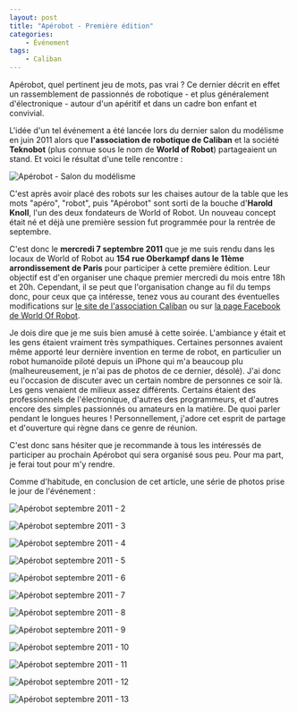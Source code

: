 ```yaml
---
layout: post
title: "Apérobot - Première édition"
categories:
    - Événement
tags:
    - Caliban
---
```

Apérobot, quel pertinent jeu de mots, pas vrai ? Ce dernier décrit en effet un rassemblement de passionnés de robotique - et plus généralement d'électronique - autour d'un apéritif et dans un cadre bon enfant et convivial.

L'idée d'un tel événement a été lancée lors du dernier salon du modélisme en juin 2011 alors que **l'association de robotique de Caliban** et la société **Teknobot** (plus connue sous le nom de **World of Robot**) partageaient un stand. Et voici le résultat d'une telle rencontre :

![Apérobot - Salon du modélisme](/images/aperobot-premiere-edition-1.jpg)

<!--more-->

C'est après avoir placé des robots sur les chaises autour de la table que les mots "apéro", "robot", puis "Apérobot" sont sorti de la bouche d'**Harold Knoll**, l'un des deux fondateurs de World of Robot. Un nouveau concept était né et déjà une première session fut programmée pour la rentrée de septembre.

C'est donc le **mercredi 7 septembre 2011** que je me suis rendu dans les locaux de World of Robot au **154 rue Oberkampf dans le 11ème arrondissement de Paris** pour participer à cette première édition. Leur objectif est d'en organiser une chaque premier mercredi du mois entre 18h et 20h. Cependant, il se peut que l'organisation change au fil du temps donc, pour ceux que ça intéresse, tenez vous au courant des éventuelles modifications sur [le site de l'association Caliban][site_caliban] ou sur [la page Facebook de World Of Robot][facebook_world_of_robot].

Je dois dire que je me suis bien amusé à cette soirée. L'ambiance y était et les gens étaient vraiment très sympathiques. Certaines personnes avaient même apporté leur dernière invention en terme de robot, en particulier un robot humanoïde piloté depuis un iPhone qui m'a beaucoup plu (malheureusement, je n'ai pas de photos de ce dernier, désolé). J'ai donc eu l'occasion de discuter avec un certain nombre de personnes ce soir là. Les gens venaient de milieux assez différents. Certains étaient des professionnels de l'électronique, d'autres des programmeurs, et d'autres encore des simples passionnés ou amateurs en la matière. De quoi parler pendant le longues heures ! Personnellement, j'adore cet esprit de partage et d'ouverture qui règne dans ce genre de réunion.

C'est donc sans hésiter que je recommande à tous les intéressés de participer au prochain Apérobot qui sera organisé sous peu. Pour ma part, je ferai tout pour m'y rendre.

Comme d'habitude, en conclusion de cet article, une série de photos prise le jour de l'événement :

![Apérobot septembre 2011 - 2](/images/aperobot-premiere-edition-2.jpg)

![Apérobot septembre 2011 - 3](/images/aperobot-premiere-edition-3.jpg)

![Apérobot septembre 2011 - 4](/images/aperobot-premiere-edition-4.jpg)

![Apérobot septembre 2011 - 5](/images/aperobot-premiere-edition-5.jpg)

![Apérobot septembre 2011 - 6](/images/aperobot-premiere-edition-6.jpg)

![Apérobot septembre 2011 - 7](/images/aperobot-premiere-edition-7.jpg)

![Apérobot septembre 2011 - 8](/images/aperobot-premiere-edition-8.jpg)

![Apérobot septembre 2011 - 9](/images/aperobot-premiere-edition-9.jpg)

![Apérobot septembre 2011 - 10](/images/aperobot-premiere-edition-10.jpg)

![Apérobot septembre 2011 - 11](/images/aperobot-premiere-edition-11.jpg)

![Apérobot septembre 2011 - 12](/images/aperobot-premiere-edition-12.jpg)

![Apérobot septembre 2011 - 13](/images/aperobot-premiere-edition-13.jpg)

[site_caliban]: http://forum.caliban-web.com/ "Association Caliban"
[facebook_world_of_robot]: http://www.facebook.com/pages/World-Of-Robot/164886823512 "Page Facebook de World Of Robot"
